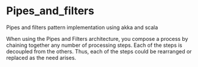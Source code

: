 # Pipes_and_filters
Pipes and filters pattern implementation using akka and scala

When using the Pipes and Filters architecture, you compose a process by chaining together any number of
processing steps. Each of the steps is decoupled from the others. Thus, each of the steps could be
rearranged or replaced as the need arises.
